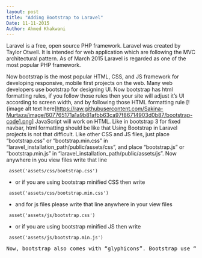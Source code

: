 ```yaml
---
layout: post
title: "Adding Bootstrap to Laravel"
Date: 11-11-2015
Author: Ahmed Khakwani 
---
```

Laravel is a free, open source PHP framework. Laravel was created by Taylor Otwell. It is intended for web application which are following the MVC architectural pattern. As of March 2015 Laravel is regarded as one of the most popular PHP framework. 

Now bootstrap is the most popular HTML, CSS, and JS framework for developing responsive, mobile first projects on the web. Many web developers use bootstrap for designing UI. Now bootstrap has html formatting rules, if you follow those rules then your site will adjust it’s UI according to screen width, and by following those HTML formatting rule
[!{image alt text here]https://raw.githubusercontent.com/Sakina-Murtaza/image/607765171a1a9b81afbb63ca97f86714903d0b87/bootstrap-code1.png] 
JavaScript will work on HTML. Like in bootstrap 3 for fixed navbar, html formatting should be like that 
Using Bootstrap in Laravel projects is not that difficult. Like other CSS and JS files, just place “bootstrap.css” or “bootstrap.min.css” in “laravel_installation_path/public/assets/css”, and place “bootstrap.js” or “bootstrap.min.js” in “laravel_installation_path/public/assets/js”. Now anywhere in you view files write that line 
<pre><code> asset('assets/css/bootstrap.css')</code></pre>
* or if you are using bootstrap minified CSS then write
<pre><code> asset('assets/css/bootstrap.min.css')</code></pre>
* and for js files please write that line anywhere in your view files
<pre><code> asset('assets/js/bootstrap.css')</code></pre>
* or if you are using bootstrap minified JS then write
<pre><code> asset('assets/js/bootstrap.min.js')</code><pre>
Now, bootstrap also comes with “glyphicons”. Bootstrap use “glyphicons” for different symbols and these symbols increases site usability. Just copy “glyphicons” files to “laravel_installation_path/public/assets/fonts”. By following these steps bootstrap will be able to fetch font files. 